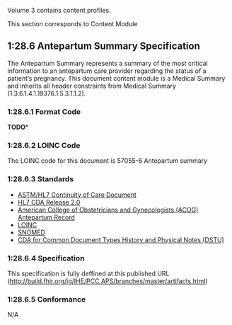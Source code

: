 Volume 3 contains content profiles.

This section corresponds to Content Module

## 1:28.6 Antepartum Summary Specification 
The Antepartum Summary represents a summary of the most critical information to an antepartum care provider regarding the status of a patient’s pregnancy. This document content module is a Medical Summary and inherits all header constraints from Medical Summary (1.3.6.1.4.1.19376.1.5.3.1.1.2).

### 1:28.6.1 Format Code

**TODO***

### 1:28.6.2 LOINC Code
The LOINC code for this document is 57055-6 Antepartum summary

### 1:28.6.3 Standards
* [ASTM/HL7 Continuity of Care Document]()
* [HL7 CDA Release 2.0](http://www.hl7.org/documentcenter/private/standards/cda/r2/cda_r2_normativewebedition.zip)
* [American College of Obstetricians and Gynecologists (ACOG) Antepartum Record ](http://www.acog.org/)
* [LOINC](http://www.regenstrief.org/medinformatics/loinc/)
* [SNOMED](http://www.snomed.org/)
* [CDA for Common Document Types History and Physical Notes (DSTU) ](http://www.hl7.org/dstucomments/index.cfm)


### 1:28.6.4 Specification

This specification is fully deffined at this published URL (http://build.fhir.org/ig/IHE/PCC.APS/branches/master/artifacts.html)


### 1:28.6.5 Conformance
N/A
